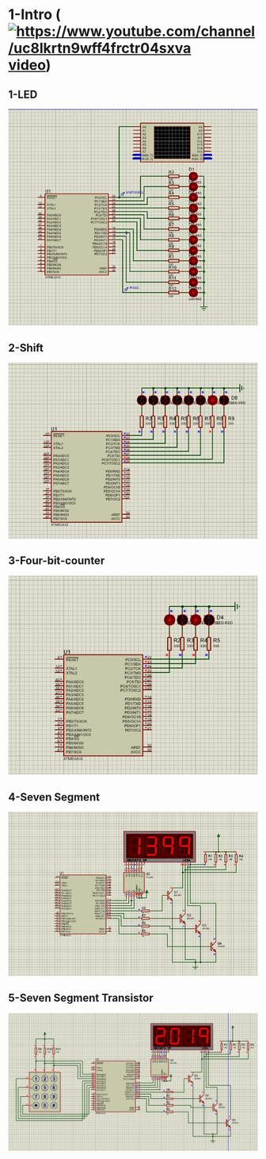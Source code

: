 # 1-Intro (<a href="https://www.youtube.com/watch?v=L6JzgI2_S3E" target="blank"><img src="https://raw.githubusercontent.com/rahuldkjain/github-profile-readme-generator/master/src/images/icons/Social/youtube.svg" alt="https://www.youtube.com/channel/uc8lkrtn9wff4frctr04sxva" height="15" width="30" />video</a>)

## 1-LED 
![](1-LED/pic.jpg)


## 2-Shift
![](2-Shift/pic.jpg)
 
## 3-Four-bit-counter
![](3-Four-bit-counter/pic.jpg)

## 4-Seven Segment
![](4-Seven%20Segment/pic.jpg)
 
## 5-Seven Segment Transistor
![](5-Seven%20Segment%20Transistor/pic.jpg)